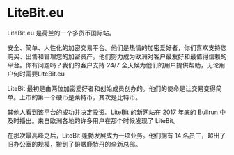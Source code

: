 # LiteBit.eu

LiteBit.eu 是荷兰的一个多货币国际站。

安全、简单、人性化的加密交易平台。他们是热情的加密爱好者，你们喜欢支持您购买、出售和管理您的加密资产。他们努力成为欧洲对客户最友好和最值得信赖的平台。你有问题吗？我们的客户支持 24/7 全天候为他们的用户提供帮助，无论用户何时需要LiteBit.eu

LiteBit 最初是由两位加密爱好者和创始成员创办的。他们的使命是让交易变得简单。上市的第一个硬币是莱特币，其次是比特币。

其他人看到该平台的成功并决定投资。LiteBit 的新网站在 2017 年底的 Bullrun 中及时播出。来自欧洲各地的许多用户在那个时候发现了 LiteBit。

在那次最高峰之后，LiteBit 蓬勃发展成为一项业务。他们拥有 14 名员工，超出了旧办公室的规模，搬到了俯瞰鹿特丹的全新总部。
